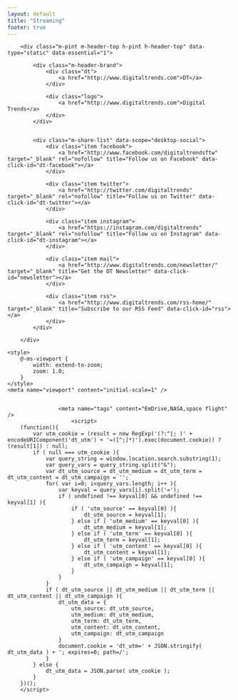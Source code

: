 ```yaml
---
layout: default
title: "Streaming"
footer: true
---
```


		<div class="m-pint m-header-top h-pint h-header-top" data-type="static" data-essential="1">

			<div class="m-header-brand">
				<div class="dt">
					<a href="http://www.digitaltrends.com">DT</a>
				</div>

				<div class="logo">
					<a href="http://www.digitaltrends.com">Digital Trends</a>
				</div>
			</div>


			<div class="m-share-list" data-scope="desktop-social">
				<div class="item facebook">
					<a href="http://www.facebook.com/digitaltrendsftw" target="_blank" rel="nofollow" title="Follow us on Facebook" data-click-id="dt-facebook"></a>
				</div>

				<div class="item twitter">
					<a href="http://twitter.com/digitaltrends" target="_blank" rel="nofollow" title="Follow us on Twitter" data-click-id="dt-twitter"></a>
				</div>

				<div class="item instagram">
					<a href="https://instagram.com/digitaltrends" target="_blank" rel="nofollow" title="Follow us on Instagram" data-click-id="dt-instagram"></a>
				</div>

				<div class="item mail">
					<a href="http://www.digitaltrends.com/newsletter/" target="_blank" title="Get the DT Newsletter" data-click-id="newsletter"></a>
				</div>

				<div class="item rss">
					<a href="http://www.digitaltrends.com/rss-home/" target="_blank" title="Subscribe to our RSS Feed" data-click-id="rss"></a>
				</div>
			</div>

		</div>

	<style>
		@-ms-viewport {
		    width: extend-to-zoom;
		    zoom: 1.0;
		}
	</style>
	<meta name="viewport" content="initial-scale=1" />

	
					<meta name="tags" content="EmDrive,NASA,space flight" />
						<script>
		(function(){
			var utm_cookie = (result = new RegExp('(?:^|; )' + encodeURIComponent('dt_utm') + '=([^;]*)').exec(document.cookie)) ? (result[1]) : null;
			if ( null === utm_cookie ){
				var query_string = window.location.search.substring(1);
				var query_vars = query_string.split("&");
				var dt_utm_source = dt_utm_medium = dt_utm_term = dt_utm_content = dt_utm_campaign = '';
				for( var i=0; i<query_vars.length; i++ ){
					var keyval = query_vars[i].split('=');
					if ( undefined !== keyval[0] && undefined !== keyval[1] ){
						if ( 'utm_source' == keyval[0] ){
							dt_utm_source = keyval[1];
						} else if ( 'utm_medium' == keyval[0] ){
							dt_utm_medium = keyval[1];
						} else if ( 'utm_term' == keyval[0] ){
							dt_utm_term = keyval[1];
						} else if ( 'utm_content' == keyval[0] ){
							dt_utm_content = keyval[1];
						} else if ( 'utm_campaign' == keyval[0] ){
							dt_utm_campaign = keyval[1];
						}
					}
				}
				if ( dt_utm_source || dt_utm_medium || dt_utm_term || dt_utm_content || dt_utm_campaign ){
					dt_utm_data = {
						utm_source: dt_utm_source,
						utm_medium: dt_utm_medium,
						utm_term: dt_utm_term,
						utm_content: dt_utm_content,
						utm_campaign: dt_utm_campaign
					}
					document.cookie = 'dt_utm=' + JSON.stringify( dt_utm_data ) + '; expires=0; path=/';
				}
			} else {
				dt_utm_data = JSON.parse( utm_cookie );
			}
		})();
		</script>
		
